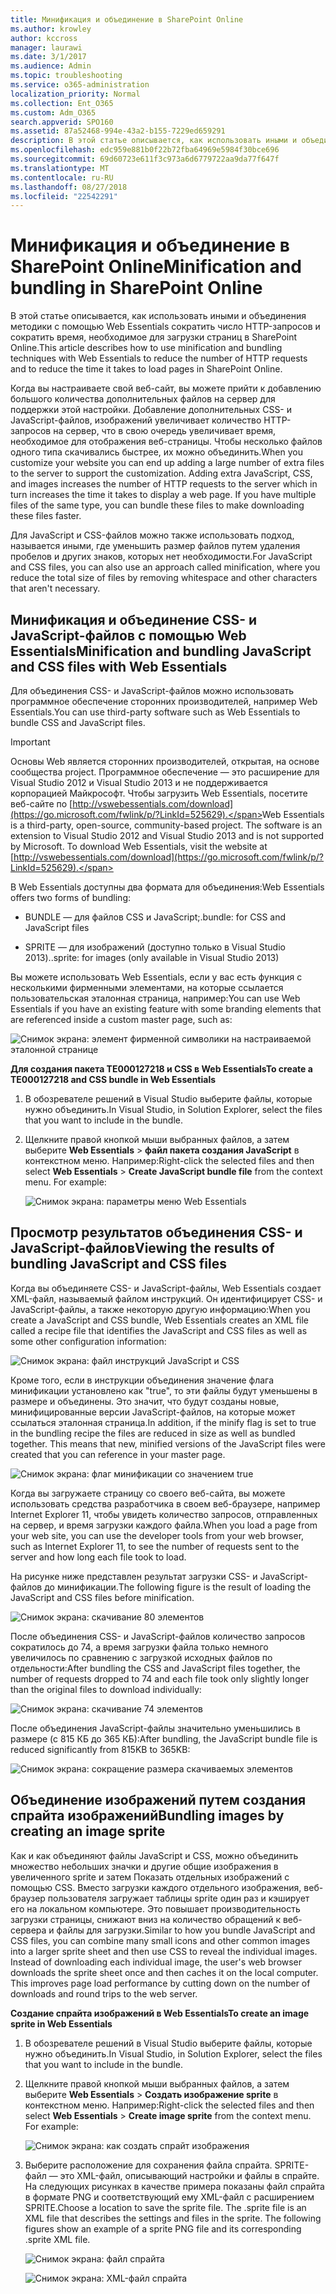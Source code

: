 ```yaml
---
title: Минификация и объединение в SharePoint Online
ms.author: krowley
author: kccross
manager: laurawi
ms.date: 3/1/2017
ms.audience: Admin
ms.topic: troubleshooting
ms.service: o365-administration
localization_priority: Normal
ms.collection: Ent_O365
ms.custom: Adm_O365
search.appverid: SPO160
ms.assetid: 87a52468-994e-43a2-b155-7229ed659291
description: В этой статье описывается, как использовать иными и объединения методики с помощью Web Essentials сократить число HTTP-запросов и сократить время, необходимое для загрузки страниц в SharePoint Online.
ms.openlocfilehash: edc959e881b0f22b72fba64969e5984f30bce696
ms.sourcegitcommit: 69d60723e611f3c973a6d6779722aa9da77f647f
ms.translationtype: MT
ms.contentlocale: ru-RU
ms.lasthandoff: 08/27/2018
ms.locfileid: "22542291"
---
```

# <a name="minification-and-bundling-in-sharepoint-online"></a><span data-ttu-id="f771c-103">Минификация и объединение в SharePoint Online</span><span class="sxs-lookup"><span data-stu-id="f771c-103">Minification and bundling in SharePoint Online</span></span>

<span data-ttu-id="f771c-104">В этой статье описывается, как использовать иными и объединения методики с помощью Web Essentials сократить число HTTP-запросов и сократить время, необходимое для загрузки страниц в SharePoint Online.</span><span class="sxs-lookup"><span data-stu-id="f771c-104">This article describes how to use minification and bundling techniques with Web Essentials to reduce the number of HTTP requests and to reduce the time it takes to load pages in SharePoint Online.</span></span>
  
<span data-ttu-id="f771c-p101">Когда вы настраиваете свой веб-сайт, вы можете прийти к добавлению большого количества дополнительных файлов на сервер для поддержки этой настройки. Добавление дополнительных CSS- и JavaScript-файлов, изображений увеличивает количество HTTP-запросов на сервер, что в свою очередь увеличивает время, необходимое для отображения веб-страницы. Чтобы несколько файлов одного типа скачивались быстрее, их можно объединить.</span><span class="sxs-lookup"><span data-stu-id="f771c-p101">When you customize your website you can end up adding a large number of extra files to the server to support the customization. Adding extra JavaScript, CSS, and images increases the number of HTTP requests to the server which in turn increases the time it takes to display a web page. If you have multiple files of the same type, you can bundle these files to make downloading these files faster.</span></span>
  
<span data-ttu-id="f771c-108">Для JavaScript и CSS-файлов можно также использовать подход, называется иными, где уменьшить размер файлов путем удаления пробелов и других знаков, которых нет необходимости.</span><span class="sxs-lookup"><span data-stu-id="f771c-108">For JavaScript and CSS files, you can also use an approach called minification, where you reduce the total size of files by removing whitespace and other characters that aren't necessary.</span></span>
  
## <a name="minification-and-bundling-javascript-and-css-files-with-web-essentials"></a><span data-ttu-id="f771c-109">Минификация и объединение CSS- и JavaScript-файлов с помощью Web Essentials</span><span class="sxs-lookup"><span data-stu-id="f771c-109">Minification and bundling JavaScript and CSS files with Web Essentials</span></span>

<span data-ttu-id="f771c-110">Для объединения CSS- и JavaScript-файлов можно использовать программное обеспечение сторонних производителей, например Web Essentials.</span><span class="sxs-lookup"><span data-stu-id="f771c-110">You can use third-party software such as Web Essentials to bundle CSS and JavaScript files.</span></span>
  
> [!IMPORTANT]
> <span data-ttu-id="f771c-p102">Основы Web является сторонних производителей, открытая, на основе сообщества project. Программное обеспечение — это расширение для Visual Studio 2012 и Visual Studio 2013 и не поддерживается корпорацией Майкрософт. Чтобы загрузить Web Essentials, посетите веб-сайте по [http://vswebessentials.com/download](https://go.microsoft.com/fwlink/p/?LinkId=525629).</span><span class="sxs-lookup"><span data-stu-id="f771c-p102">Web Essentials is a third-party, open-source, community-based project. The software is an extension to Visual Studio 2012 and Visual Studio 2013 and is not supported by Microsoft. To download Web Essentials, visit the website at [http://vswebessentials.com/download](https://go.microsoft.com/fwlink/p/?LinkId=525629).</span></span> 
  
<span data-ttu-id="f771c-114">В Web Essentials доступны два формата для объединения:</span><span class="sxs-lookup"><span data-stu-id="f771c-114">Web Essentials offers two forms of bundling:</span></span>
  
- <span data-ttu-id="f771c-115">BUNDLE — для файлов CSS и JavaScript;</span><span class="sxs-lookup"><span data-stu-id="f771c-115">.bundle: for CSS and JavaScript files</span></span>
    
- <span data-ttu-id="f771c-116">SPRITE — для изображений (доступно только в Visual Studio 2013).</span><span class="sxs-lookup"><span data-stu-id="f771c-116">.sprite: for images (only available in Visual Studio 2013)</span></span>
    
<span data-ttu-id="f771c-117">Вы можете использовать Web Essentials, если у вас есть функция с несколькими фирменными элементами, на которые ссылается пользовательская эталонная страница, например:</span><span class="sxs-lookup"><span data-stu-id="f771c-117">You can use Web Essentials if you have an existing feature with some branding elements that are referenced inside a custom master page, such as:</span></span>
  
![Снимок экрана: элемент фирменной символики на настраиваемой эталонной странице](media/3a6eba36-973d-482b-8556-a9394b8ba19f.png)
  
 <span data-ttu-id="f771c-119">**Для создания пакета TE000127218 и CSS в Web Essentials**</span><span class="sxs-lookup"><span data-stu-id="f771c-119">**To create a TE000127218 and CSS bundle in Web Essentials**</span></span>
  
1. <span data-ttu-id="f771c-120">В обозревателе решений в Visual Studio выберите файлы, которые нужно объединить.</span><span class="sxs-lookup"><span data-stu-id="f771c-120">In Visual Studio, in Solution Explorer, select the files that you want to include in the bundle.</span></span>
    
2. <span data-ttu-id="f771c-p103">Щелкните правой кнопкой мыши выбранных файлов, а затем выберите **Web Essentials** \> **файл пакета создания JavaScript** в контекстном меню. Например:</span><span class="sxs-lookup"><span data-stu-id="f771c-p103">Right-click the selected files and then select **Web Essentials** \> **Create JavaScript bundle file** from the context menu. For example:</span></span> 
    
    ![Снимок экрана: параметры меню Web Essentials](media/41aac84c-4538-4f78-b454-46e651f868a3.png)
  
## <a name="viewing-the-results-of-bundling-javascript-and-css-files"></a><span data-ttu-id="f771c-124">Просмотр результатов объединения CSS- и JavaScript-файлов</span><span class="sxs-lookup"><span data-stu-id="f771c-124">Viewing the results of bundling JavaScript and CSS files</span></span>

<span data-ttu-id="f771c-125">Когда вы объединяете CSS- и JavaScript-файлы, Web Essentials создает XML-файл, называемый файлом инструкций. Он идентифицирует CSS- и JavaScript-файлы, а также некоторую другую информацию:</span><span class="sxs-lookup"><span data-stu-id="f771c-125">When you create a JavaScript and CSS bundle, Web Essentials creates an XML file called a recipe file that identifies the JavaScript and CSS files as well as some other configuration information:</span></span> 
  
![Снимок экрана: файл инструкций JavaScript и CSS](media/7ba891f8-52d8-467b-a0f6-b062dd1137a4.png)
  
<span data-ttu-id="f771c-p104">Кроме того, если в инструкции объединения значение флага минификации установлено как "true", то эти файлы будут уменьшены в размере и объединены. Это значит, что будут созданы новые, минифицированные версии JavaScript-файлов, на которые может ссылаться эталонная страница.</span><span class="sxs-lookup"><span data-stu-id="f771c-p104">In addition, if the minify flag is set to true in the bundling recipe the files are reduced in size as well as bundled together. This means that new, minified versions of the JavaScript files were created that you can reference in your master page.</span></span>
  
![Снимок экрана: флаг минификации со значением true](media/50523af2-6412-4117-ac3d-5bd26f6d562e.png)
  
<span data-ttu-id="f771c-130">Когда вы загружаете страницу со своего веб-сайта, вы можете использовать средства разработчика в своем веб-браузере, например Internet Explorer 11, чтобы увидеть количество запросов, отправленных на сервер, и время загрузки каждого файла.</span><span class="sxs-lookup"><span data-stu-id="f771c-130">When you load a page from your web site, you can use the developer tools from your web browser, such as Internet Explorer 11, to see the number of requests sent to the server and how long each file took to load.</span></span>
  
<span data-ttu-id="f771c-131">На рисунке ниже представлен результат загрузки CSS- и JavaScript-файлов до минификации.</span><span class="sxs-lookup"><span data-stu-id="f771c-131">The following figure is the result of loading the JavaScript and CSS files before minification.</span></span>
  
![Снимок экрана: скачивание 80 элементов](media/e2df3912-1923-46e6-8cf2-3015a31554e1.png)
  
<span data-ttu-id="f771c-133">После объединения CSS- и JavaScript-файлов количество запросов сократилось до 74, а время загрузки файла только немного увеличилось по сравнению с загрузкой исходных файлов по отдельности:</span><span class="sxs-lookup"><span data-stu-id="f771c-133">After bundling the CSS and JavaScript files together, the number of requests dropped to 74 and each file took only slightly longer than the original files to download individually:</span></span>
  
![Снимок экрана: скачивание 74 элементов](media/686c4387-70e8-4a74-9d45-059f33a91184.png)
  
<span data-ttu-id="f771c-135">После объединения JavaScript-файлы значительно уменьшились в размере (с 815 КБ до 365 КБ):</span><span class="sxs-lookup"><span data-stu-id="f771c-135">After bundling, the JavaScript bundle file is reduced significantly from 815KB to 365KB:</span></span>
  
![Снимок экрана: сокращение размера скачиваемых элементов](media/5e7dbd98-faff-4f68-b320-108fb252e395.png)
  
## <a name="bundling-images-by-creating-an-image-sprite"></a><span data-ttu-id="f771c-137">Объединение изображений путем создания спрайта изображений</span><span class="sxs-lookup"><span data-stu-id="f771c-137">Bundling images by creating an image sprite</span></span>

<span data-ttu-id="f771c-p105">Как и как объединяют файлы JavaScript и CSS, можно объединить множество небольших значки и другие общие изображения в увеличенного sprite и затем Показать отдельных изображений с помощью CSS. Вместо загрузки каждого отдельного изображения, веб-браузер пользователя загружает таблицы sprite один раз и кэширует его на локальном компьютере. Это повышает производительность загрузки страницы, снижают вниз на количество обращений к веб-сервера и файлы для загрузки.</span><span class="sxs-lookup"><span data-stu-id="f771c-p105">Similar to how you bundle JavaScript and CSS files, you can combine many small icons and other common images into a larger sprite sheet and then use CSS to reveal the individual images. Instead of downloading each individual image, the user's web browser downloads the sprite sheet once and then caches it on the local computer. This improves page load performance by cutting down on the number of downloads and round trips to the web server.</span></span>
  
 <span data-ttu-id="f771c-141">**Создание спрайта изображений в Web Essentials**</span><span class="sxs-lookup"><span data-stu-id="f771c-141">**To create an image sprite in Web Essentials**</span></span>
  
1. <span data-ttu-id="f771c-142">В обозревателе решений в Visual Studio выберите файлы, которые нужно объединить.</span><span class="sxs-lookup"><span data-stu-id="f771c-142">In Visual Studio, in Solution Explorer, select the files that you want to include in the bundle.</span></span>
    
2. <span data-ttu-id="f771c-p106">Щелкните правой кнопкой мыши выбранных файлов, а затем выберите **Web Essentials** \> **Создать изображение sprite** в контекстном меню. Например:</span><span class="sxs-lookup"><span data-stu-id="f771c-p106">Right-click the selected files and then select **Web Essentials** \> **Create image sprite** from the context menu. For example:</span></span> 
    
    ![Снимок экрана: как создать спрайт изображения](media/de0fe741-4ef7-4e3b-bafa-ef9f4822dac6.png)
  
3. <span data-ttu-id="f771c-p107">Выберите расположение для сохранения файла спрайта. SPRITE-файл — это XML-файл, описывающий настройки и файлы в спрайте. На следующих рисунках в качестве примера показаны файл спрайта в формате PNG и соответствующий ему XML-файл с расширением SPRITE.</span><span class="sxs-lookup"><span data-stu-id="f771c-p107">Choose a location to save the sprite file. The .sprite file is an XML file that describes the settings and files in the sprite. The following figures show an example of a sprite PNG file and its corresponding .sprite XML file.</span></span>
    
    ![Снимок экрана: файл спрайта](media/0876bb2a-d1b9-4169-8e95-9c290d628d90.png)
  
    ![Снимок экрана: XML-файл спрайта](media/d1f94776-280d-4d56-abb5-384f145d9989.png)
  

